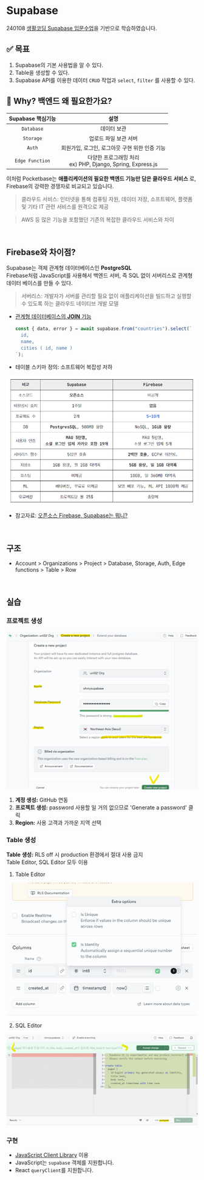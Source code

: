 # Supabase

240108 [생활코딩 Supabase 입문수업](https://youtu.be/FbLzqoENTsg?si=WlNDtz0bZNK-m2VH)을 기반으로 학습하였습니다.

## ✅ 목표

1. Supabase의 기본 사용법을 알 수 있다.
2. Table을 생성할 수 있다.
3. Supabase API를 이용한 데이터 `CRUD` 작업과 `select`, `filter` 를 사용할 수 있다.

## 🤔 Why? 백엔드 왜 필요한가요?

| Supabase 핵심기능 |                               설명                               |
| :---------------: | :--------------------------------------------------------------: |
|    `Database`     |                           데이터 보관                            |
|     `Storage`     |                      업로드 파일 보관 서버                       |
|      `Auth`       |          회원가입, 로그인, 로그아웃 구현 위한 인증 기능          |
|  `Edge Function`  | 다양한 프로그래밍 처리 <br/> ex) PHP, Django, Spring, Express.js |

이처럼 Pocketbase는 **애플리케이션의 필요한 백엔드 기능만 담은 클라우드 서비스** 로, Firebase의 강력한 경쟁자로 비교되고 있습니다.

> 클라우드 서비스: 인터넷을 통해 컴퓨팅 자원, 데이터 저장, 소프트웨어, 플랫폼 및 기타 IT 관련 서비스를 원격으로 제공

> AWS 등 많은 기능을 포함했던 기존의 복잡한 클라우드 서비스와 차이

<br />

## Firebase와 차이점?

Supabase는 객체 관계형 데이터베이스인 **PostgreSQL** <br />
Firebase처럼 JavaScript를 사용해서 백엔드 서버, 즉 SQL 없이 서버리스로 관계형 데이터 베이스를 만들 수 있다.

> 서버리스: 개발자가 서버를 관리할 필요 없이 애플리케이션을 빌드하고 실행할 수 있도록 하는 클라우드 네이티브 개발 모델

- [관계형 데이터베이스의 **JOIN** 기능](https://supabase.com/docs/guides/database/joins-and-nesting)

  ```js
  const { data, error } = await supabase.from("countries").select(`
    id, 
    name, 
    cities ( id, name )
  `);
  ```

- 테이블 스키마 정의: 소프트웨어 복잡성 저하

![Firebase와 Supabase의 차이점](/Supabase/assets/firebase_supabase.png)

- 참고자료: [오픈소스 Firebase, Supabase는 뭐니?](https://psvm.kr/posts/tutorials/supabase/what-is-supabase)

<br />

## 구조

- Account > Organizations > Project > Database, Storage, Auth, Edge functions > Table > Row

<br />

## 실습

### 프로젝트 생성

![Supabase](/Supabase/assets/create-project.png)

1. **계정 생성:** GitHub 연동
2. **프로젝트 생성:** password 사용할 일 거의 없으므로 'Generate a password' 클릭
3. **Region:** 사용 고객과 가까운 지역 선택

### Table 생성

**Table 생성:** RLS off 시 production 환경에서 절대 사용 금지 <br/> Table Editor, SQL Editor 모두 이용

1. Table Editor

![기본 Columns](/Supabase/assets/columns-default.png)

2. SQL Editor

![SQL 에디터 동작](/Supabase/assets/SQL-editor.png)

### 구현

- [JavaScript Client Library](https://supabase.com/docs/reference/javascript/introduction) 이용
- JavaScript는 `supabase` 객체를 지원합니다.
- React `queryClient`를 지원합니다.
